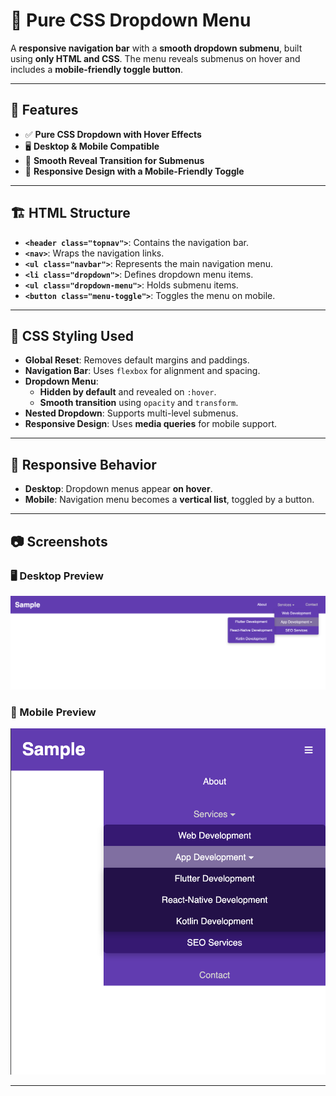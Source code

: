 # 🎨 Pure CSS Dropdown Menu  

A **responsive navigation bar** with a **smooth dropdown submenu**, built using **only HTML and CSS**. The menu reveals submenus on hover and includes a **mobile-friendly toggle button**.

---

## 🚀 Features  
- ✅ **Pure CSS Dropdown with Hover Effects**  
- 🖥️ **Desktop & Mobile Compatible**  
- 🎨 **Smooth Reveal Transition for Submenus**  
- 📱 **Responsive Design with a Mobile-Friendly Toggle**  

---

## 🏗️ HTML Structure  
- **`<header class="topnav">`**: Contains the navigation bar.  
- **`<nav>`**: Wraps the navigation links.  
- **`<ul class="navbar">`**: Represents the main navigation menu.  
- **`<li class="dropdown">`**: Defines dropdown menu items.  
- **`<ul class="dropdown-menu">`**: Holds submenu items.  
- **`<button class="menu-toggle">`**: Toggles the menu on mobile.  

---

## 🎨 CSS Styling Used  
- **Global Reset**: Removes default margins and paddings.  
- **Navigation Bar**: Uses `flexbox` for alignment and spacing.  
- **Dropdown Menu**:  
  - **Hidden by default** and revealed on `:hover`.  
  - **Smooth transition** using `opacity` and `transform`.  
- **Nested Dropdown**: Supports multi-level submenus.  
- **Responsive Design**: Uses **media queries** for mobile support.  

---

## 📱 Responsive Behavior  
- **Desktop**: Dropdown menus appear **on hover**.  
- **Mobile**: Navigation menu becomes a **vertical list**, toggled by a button.  

---

## 📷 Screenshots  

### 🖥️ Desktop Preview  
![Desktop Preview](assets/desktop.png)  

### 📱 Mobile Preview  
![Mobile Preview](assets/mobile.png)  

---